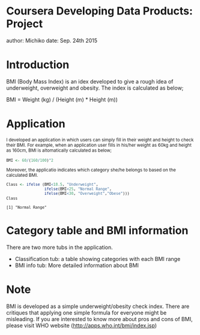 Coursera Developing Data Products: Project
========================================================
author: Michiko
date: Sep. 24th 2015

Introduction
========================================================

BMI (Body Mass Index) is an idex developed to give a rough idea of underweight, overweight and obesity.
The index is calculated as below;

BMI = Weight (kg) / (Height (m) * Height (m))


Application
========================================================
<small>I developed an application in which users can simply fill in their weight and height to check their BMI.
For example, when an application user fills in his/her weight as 60kg and height as 160cm, BMI is altomatically calculated as below;

```r
BMI <- 60/(160/100)^2
```

Moreover, the applicatio indicates which category she/he belongs to based on the calculated BMI.

```r
Class <- ifelse (BMI<18.5, "Underweight",
                 ifelse(BMI<25, "Normal Range",
                 ifelse(BMI<30, "Overweight","Obese")))
Class
```

```
[1] "Normal Range"
```
</small>

Category table and BMI information
========================================================
There are two more tubs in the application.
+ Classification tub: a table showing categories with each BMI range
+ BMI info tub: More detailed information about BMI


Note
========================================================

BMI is developed as a simple underweight/obesity check index. There are critiques that applying one simple formula for everyone might be misleading. If you are interested to know more about pros and cons of BMI, please visit WHO website (http://apps.who.int/bmi/index.jsp)



